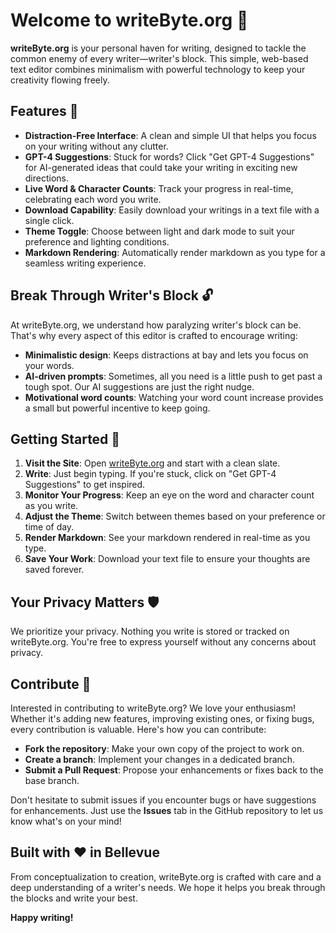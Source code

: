 # Welcome to writeByte.org 📝

**writeByte.org** is your personal haven for writing, designed to tackle the common enemy of every writer—writer's block. This simple, web-based text editor combines minimalism with powerful technology to keep your creativity flowing freely.

## Features 🌟

- **Distraction-Free Interface**: A clean and simple UI that helps you focus on your writing without any clutter.
- **GPT-4 Suggestions**: Stuck for words? Click "Get GPT-4 Suggestions" for AI-generated ideas that could take your writing in exciting new directions.
- **Live Word & Character Counts**: Track your progress in real-time, celebrating each word you write.
- **Download Capability**: Easily download your writings in a text file with a single click.
- **Theme Toggle**: Choose between light and dark mode to suit your preference and lighting conditions.
- **Markdown Rendering**: Automatically render markdown as you type for a seamless writing experience.

## Break Through Writer's Block 🔓

At writeByte.org, we understand how paralyzing writer's block can be. That's why every aspect of this editor is crafted to encourage writing:
- **Minimalistic design**: Keeps distractions at bay and lets you focus on your words.
- **AI-driven prompts**: Sometimes, all you need is a little push to get past a tough spot. Our AI suggestions are just the right nudge.
- **Motivational word counts**: Watching your word count increase provides a small but powerful incentive to keep going.

## Getting Started 🚀

1. **Visit the Site**: Open [writeByte.org](https://writebyte.org) and start with a clean slate.
2. **Write**: Just begin typing. If you're stuck, click on "Get GPT-4 Suggestions" to get inspired.
3. **Monitor Your Progress**: Keep an eye on the word and character count as you write.
4. **Adjust the Theme**: Switch between themes based on your preference or time of day.
5. **Render Markdown**: See your markdown rendered in real-time as you type.
6. **Save Your Work**: Download your text file to ensure your thoughts are saved forever.

## Your Privacy Matters 🛡️

We prioritize your privacy. Nothing you write is stored or tracked on writeByte.org. You're free to express yourself without any concerns about privacy.

## Contribute 💪

Interested in contributing to writeByte.org? We love your enthusiasm! Whether it's adding new features, improving existing ones, or fixing bugs, every contribution is valuable. Here's how you can contribute:
- **Fork the repository**: Make your own copy of the project to work on.
- **Create a branch**: Implement your changes in a dedicated branch.
- **Submit a Pull Request**: Propose your enhancements or fixes back to the base branch.

Don't hesitate to submit issues if you encounter bugs or have suggestions for enhancements. Just use the **Issues** tab in the GitHub repository to let us know what's on your mind!

## Built with ❤️ in Bellevue

From conceptualization to creation, writeByte.org is crafted with care and a deep understanding of a writer's needs. We hope it helps you break through the blocks and write your best.

**Happy writing!**
